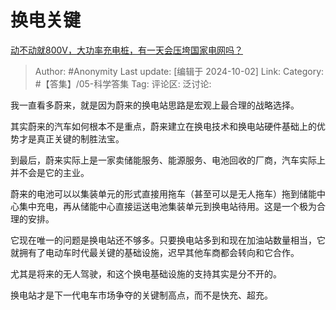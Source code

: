 # 换电关键
[动不动就800V，大功率充电桩，有一天会压垮国家电网吗？](https://www.zhihu.com/question/665890794/answer/4044425313)

> Author: #Anonymity
> Last update: [编辑于 2024-10-02]
> Link:
> Category: #【答集】/05-科学答集 
> Tag: 
> 评论区:
> 泛讨论:

我一直看多蔚来，就是因为蔚来的换电站思路是宏观上最合理的战略选择。

其实蔚来的汽车如何根本不是重点，蔚来建立在换电技术和换电站硬件基础上的优势才是真正关键的制胜法宝。

到最后，蔚来实际上是一家卖储能服务、能源服务、电池回收的厂商，汽车实际上并不会是它的主业。

蔚来的电池可以以集装单元的形式直接用拖车（甚至可以是无人拖车）拖到储能中心集中充电，再从储能中心直接运送电池集装单元到换电站待用。这是一个极为合理的安排。

它现在唯一的问题是换电站还不够多。只要换电站多到和现在加油站数量相当，它就拥有了电动车时代最关键的基础设施，迟早其他车商都会转向和它合作。

尤其是将来的无人驾驶，和这个换电基础设施的支持其实是分不开的。

换电站才是下一代电车市场争夺的关键制高点，而不是快充、超充。